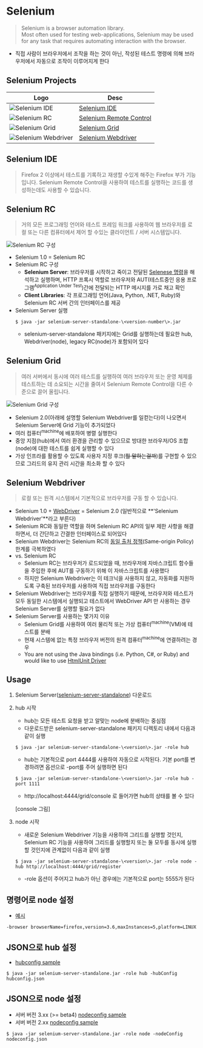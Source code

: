 # Selenium
> Selenium is a browser automation library. <br>
> Most often used for testing web-applications, Selenium may be used for any task that requires automating interaction with the browser.
* 직접 사람이 브라우저에서 조작을 하는 것이 아닌, 작성된 테스트 명령에 의해 브라우저에서 자동으로 조작이 이루어지게 한다

## Selenium Projects
|Logo|Desc|
|----|----|
|![Selenium IDE](http://www.seleniumhq.org/images/selenium-ide-logo.png)|[Selenium IDE](http://www.seleniumhq.org/projects/ide/)|
|![Selenium RC](http://www.seleniumhq.org/images/selenium-rc-logo.png)|[Selenium Remote Control](http://www.seleniumhq.org/docs/05_selenium_rc.jsp)|
|![Selenium Grid](http://www.seleniumhq.org/images/selenium-grid-logo.png)|[Selenium Grid](https://github.com/SeleniumHQ/selenium/wiki/Grid2)|
|![Selenium Webdriver](http://www.seleniumhq.org/images/selenium-logo.png)|[Selenium Webdriver](http://www.seleniumhq.org/docs/03_webdriver.jsp)|


## Selenium IDE
> Firefox 2 이상에서 테스트를 기록하고 재생할 수있게 해주는 Firefox 부가 기능입니다. Selenium Remote Control을 사용하여 테스트를 실행하는 코드를 생성하는데도 사용할 수 있습니다.


## Selenium RC
> 거의 모든 프로그래밍 언어와 테스트 프레임 워크를 사용하여 웹 브라우저를 로컬 또는 다른 컴퓨터에서 제어 할 수있는 클라이언트 / 서버 시스템입니다.

![Selenium RC 구성](http://www.seleniumhq.org/docs/_images/chapt5_img01_Architecture_Diagram_Simple.png)
* Selenium 1.0 = Selenium RC
* Selenium RC 구성
    * **Selenium Server**: 브라우저를 시작하고 죽이고 전달된 [Selenese 명령](http://www.seleniumhq.org/docs/05_selenium_rc.jsp#selenese-as-programming-code)을 해석하고 실행하며, HTTP 프록시 역할로 브라우저와 AUT(테스트중인 응용 프로그램<sup>Application Under Test</sup>)간에 전달되는 HTTP 메시지를 가로 채고 확인
    * **Client Libraries**: 각 프로그래밍 언어(Java, Python, .NET, Ruby)와 Selenium RC 서버 간의 인터페이스를 제공
* Selenium Server 실행
    ```
    $ java -jar selenium-server-standalone-\<version-number\>.jar
    ```
    * selenium-server-standalone 패키지에는 Grid를 실행하는데 필요한 hub, Webdriver(node), legacy RC(node)가 포함되어 있다


## Selenium Grid
> 여러 서버에서 동시에 여러 테스트를 실행하여 여러 브라우저 또는 운영 체제를 테스트하는 데 소요되는 시간을 줄여서 Selenium Remote Control을 다른 수준으로 끌어 올립니다.

![Selenium Grid 구성](http://docs.seleniumhq.org/selenium-grid.png)
* Selenium 2.0(아래에 설명할 Selenium Webdriver를 일컫는다)이 나오면서 Selenium Server에 Grid 기능이 추가되었다
* 여러 컴퓨터<sup>machine</sup>에 배포하여 병렬 실행한다
* 중앙 지점(hub)에서 여러 환경을 관리할 수 ​​있으므로 방대한 브라우저/OS 조합(node)에 대한 테스트를 쉽게 실행할 수 있다
* 가상 인프라를 활용할 수 있도록 사용자 지정 후크(~~뭘 말하는걸까~~)를 구현할 수 있으므로 그리드의 유지 관리 시간을 최소화 할 수 있다


## Selenium Webdriver
> 로컬 또는 원격 시스템에서 기본적으로 브라우저를 구동 할 수 있습니다.

* Selenium 1.0 + [WebDriver](https://github.com/w3c/webdriver) = Selenium 2.0 (일반적으로 **'Selenium Webdriver'**라고 부른다)
* Selenium RC와 동일한 역할을 하며 Selenium RC API의 일부 제한 사항을 해결하면서, 더 간단하고 간결한 인터페이스로 되어있다
* Selenium Webdriver는 Selenium RC의 [동일 출처 정책](http://www.seleniumhq.org/docs/05_selenium_rc.jsp#the-same-origin-policy)(Same-origin Policy) 한계를 극복하였다
* vs. Selenium RC
    * Selenium RC는 브라우저가 로드되었을 때, 브라우저에 자바스크립트 함수들을 주입한 후에 AUT를 구동하기 위해 이 자바스크립트를 사용했다
    * 하지만 Selenium Webdriver는 이 테크닉을 사용하지 않고, 자동화를 지원하도록 구축된 브라우저를 사용하여 직접 브라우저를 구동한다
* Selenium Webdriver는 브라우저를 직접 실행하기 때문에, 브라우저와 테스트가 모두 동일한 시스템에서 실행되고 테스트에서 WebDriver API 만 사용하는 경우 Selenium Server를 실행할 필요가 없다
* Selenium Server를 사용하는 몇가지 이유
    * Selenium Grid를 사용하여 여러 물리적 또는 가상 컴퓨터<sup>machine</sup>(VM)에 테스트를 분배
    * 현재 시스템에 없는 특정 브라우저 버전의 원격 컴퓨터<sup>machine</sup>에 연결하려는 경우
    * You are not using the Java bindings (i.e. Python, C#, or Ruby) and would like to use [HtmlUnit Driver](http://www.seleniumhq.org/docs/03_webdriver.jsp#htmlunit-driver)


## Usage
1. Selenium Server([selenium-server-standalone](http://selenium-release.storage.googleapis.com/index.html)) 다운로드
1. hub 시작
    * hub는 모든 테스트 요청을 받고 알맞는 node에 분배하는 중심점
    * 다운로드받은 selenium-server-standalone 패키지 디렉토리 내에서 다음과 같이 실행
    ```
    $ java -jar selenium-server-standalone-\<version\>.jar -role hub
    ```
    * hub는 기본적으로 port 4444를 사용하여 자동으로 시작된다. 기본 port를 변경하려면 옵션으로 -port를 주어 실행하면 된다
    ```
    $ java -jar selenium-server-standalone-\<version\>.jar -role hub -port 1111
    ```
    * http://localhost:4444/grid/console 로 들어가면 hub의 상태를 볼 수 있다

    [console 그림]

1. node 시작
    * 새로운 Selenium Webdriver 기능을 사용하여 그리드를 실행할 것인지, Selenium RC 기능을 사용하여 그리드를 실행할지 또는 둘 모두를 동시에 실행할 것인지에 관계없이 다음과 같이 실행
    ```
    $ java -jar selenium-server-standalone-\<version\>.jar -role node -hub http://localhost:4444/grid/register
    ```
    * -role 옵션이 주어지고 hub가 아닌 경우에는 기본적으로 port는 5555가 된다

## 명령어로 node 설정
* [예시](https://github.com/SeleniumHQ/selenium/wiki/Grid2#optional-parameters)
```
-browser browserName=firefox,version=3.6,maxInstances=5,platform=LINUX
```

## JSON으로 hub 설정
* [hubconfig sample](https://github.com/SeleniumHQ/selenium/blob/master/java/server/src/org/openqa/grid/common/defaults/DefaultHub.json)
```
$ java -jar selenium-server-standalone.jar -role hub -hubConfig hubconfig.json
```


## JSON으로 node 설정
* 서버 버전 3.xx (>= beta4) [nodeconfig sample](https://github.com/SeleniumHQ/selenium/blob/master/java/server/src/org/openqa/grid/common/defaults/DefaultNodeWebDriver.json)
* 서버 버전 2.xx [nodeconfig sample](https://github.com/SeleniumHQ/selenium/blob/master/java/server/src/org/openqa/grid/common/defaults/DefaultHub.json)
```
$ java -jar selenium-server-standalone.jar -role node -nodeConfig nodeconfig.json
```
